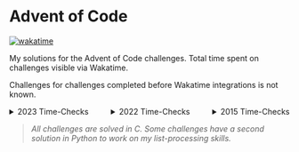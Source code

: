 # Advent of Code

[![wakatime](https://wakatime.com/badge/user/018c2398-15b4-48fa-922a-a730fce8bcbd/project/018c23e8-2162-4616-8a7e-281d01d40ea2.svg)](https://wakatime.com/badge/user/018c2398-15b4-48fa-922a-a730fce8bcbd/project/018c23e8-2162-4616-8a7e-281d01d40ea2)

My solutions for the Advent of Code challenges. Total time spent on challenges visible via Wakatime.

Challenges for challenges completed before Wakatime integrations is not known.

<div style="display: flex; justify-content: space-between">
<details>
<summary>2023 Time-Checks</summary>
<b>Day 6</b>: 11 minutes<br>
<b>Day 5</b>: 42 minutes<br>
<b>Day 4</b>: 10 minutes<br>
<b>Day 3</b>: 35 minutes<br>
<b>Day 2</b>: 17 minutes<br>
<b>Day 1</b>: 1 hour 5 minutes
</details>

<details>
<summary>2022 Time-Checks</summary>
<b>Day 12</b>: <i>Unknown</i><br>
<b>Day 10</b>: <i>Unknown</i><br>
<b>Day 9</b>: <i>Unknown</i><br>
<b>Day 8</b>: <i>Unknown</i><br>
<b>Day 6</b>: <i>Unknown</i><br>
<b>Day 5</b>: <i>Unknown</i><br>
<b>Day 4</b>: <i>Unknown</i><br>
<b>Day 3</b>: <i>Unknown</i><br>
<b>Day 2</b>: <i>Unknown</i><br>
<b>Day 1</b>: <i>Unknown</i>
</details>

<details>
<summary>2015 Time-Checks</summary>
<b>Day 4</b>: <i>Unknown</i>
</details>
</div>

> _All challenges are solved in C. Some challenges have a second solution in Python to work on my list-processing skills._
